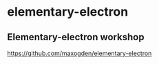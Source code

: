 # elementary-electron

## Elementary-electron workshop
https://github.com/maxogden/elementary-electron
